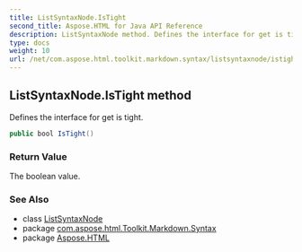 ```yaml
---
title: ListSyntaxNode.IsTight
second_title: Aspose.HTML for Java API Reference
description: ListSyntaxNode method. Defines the interface for get is tight
type: docs
weight: 10
url: /net/com.aspose.html.toolkit.markdown.syntax/listsyntaxnode/istight/
---
```

## ListSyntaxNode.IsTight method

Defines the interface for get is tight.

```java
public bool IsTight()
```

### Return Value

The boolean value.

### See Also

* class [ListSyntaxNode](../)
* package [com.aspose.html.Toolkit.Markdown.Syntax](../../listsyntaxnode/)
* package [Aspose.HTML](../../../)

